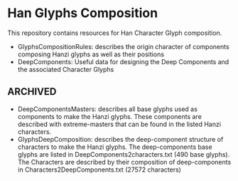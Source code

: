 # Han Glyphs Composition

This repository contains resources for Han Character Glyph composition.

- GlyphsCompositionRules: describes the origin character of components composing Hanzi glyphs as well as their positions
- DeepComponents: Useful data for designing the Deep Components and the associated Character Glyphs


## ARCHIVED
- DeepComponentsMasters: describes all base glyphs used as components to make the Hanzi glyphs. These components are described with extreme-masters that can be found in the listed Hanzi characters.
- GlyphsDeepComposition: describes the deep-component structure of characters to make the Hanzi glyphs. The deep-components base glyphs are listed in DeepComponents2characters.txt (490 base glyphs). The Characters are described by their composition of deep-components in Characters2DeepComponents.txt (27572 characters)
